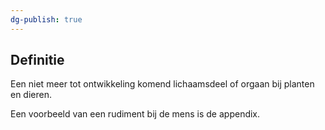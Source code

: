 ```yaml
---
dg-publish: true
---
```

## Definitie
Een niet meer tot ontwikkeling komend lichaamsdeel of orgaan bij planten en dieren.

Een voorbeeld van een rudiment bij de mens is de appendix.